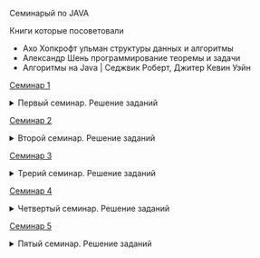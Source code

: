 Семинарый по JAVA

Книги которые посоветовали

 * Ахо Хопкрофт ульман структуры данных и алгоритмы
 * Александр Шень программирование теоремы и задачи
 * Алгоритмы на Java | Седжвик Роберт, Джитер Кевин Уэйн

[Семинар 1](https://github.com/DaniyalAhunov/JavaGB/tree/main/Seminar1)
<details><summary>Первый семинар. Решение заданий</summary>


Семинарское задание:


* b>a a,b,c,d - натуарльные
    На вход некоторому исполнителю подаётся два числа (a, b). У исполнителя есть две команды
    - команда 1 (к1): увеличить а в с раз, а умножается на c
    - команда 2 (к2): увеличить на d, к a прибавляется d
    написать программу, которая выдаёт набор команд, позволяющий число a превратить в число b или сообщить, что это невозможно
    Пример 1: а = 1, b = 7, c = 2, d = 1
    ответ: к2, к2, к2, к2, к2, к2, k2 или к1, к1, к2, к2, к2 
    Можно начать с более простого – просто подсчёта общего количества вариантов 
    Пример 2: а = 11, b = 7, c = 2, d = 1
    ответ: нет решения. 
    Подумать над тем, как сделать минимальное количество команд

Домашнее задание:

* Написать программу вычисления n-ого треугольного числа
* Реализовать алгоритм пирамидальной сортировки (HeapSort)
</details>

[Семинар 2](https://github.com/DaniyalAhunov/JavaGB/tree/main/Seminar2)
<details><summary>Второй семинар. Решение заданий</summary>

Семинарское задание:

* // Найти длину наибольшей общей подпоследовательности

    // Множество - { 1 3 5 2 7 }
    // Набор - { 1 3 5 2 7 4 4 4 4 4 }
    // Последовательность_ - { 1 3 5 2 7 }
    // Подпоследовательности { 1 5 7 }
    // Подпоследовательности { 2 7 }
    // Подпоследовательности { 7 }
    // Подпоследовательности { 1 3 5 2 7 }
    // Подпоследовательности { }

    // a = { 1 2 5 8 9 0 }
    // b = { 1 4 6 8 9 0 1 2 }
    // o = { 1 }
    // o = { 1 8 }
    // o = { 1 9 }
    // o = { 1 8 9 }
    // o = { 1 8 9 0 }

    // GIT
    // a = { 1 2 3 5 6 1 2 3 1 1 1 1 }
    // b = { 1 2 5 3 6 1 2 1 1 1 2 4 6 1 }

Домашнее задание:

1. Написать программу, показывающую последовательность действий для игры “Ханойская башня”
2. Реализовать алгоритм сортировки вставками
</details>

[Семинар 3](https://github.com/DaniyalAhunov/JavaGB/tree/main/Seminar3)
<details><summary>Трерий семинар. Решение заданий</summary>

* Семинарское задание:

Описать структуру такую, что:
Есть хранилище, можно добавить извлечь.
0 0 0 0 0 0 0 0 0 0
void add (int item)
int remove (void)
add(2)
2 0 0 0 0 0 0 0 0 0
add(12)
2 12 0 0 0 0 0 0 0 0
add(1)
2 12 1 0 0 0 0 0 0 0
el = remove()
12 1 0 0 0 0 0 0 0 0
el = remove()
1 0 0 0 0 0 0 0 0 0

* Домашнее задание:

!НЕ РЕШЕНО Реализуйте волновой алгоритм
</details>


[Семинар 4](https://github.com/DaniyalAhunov/JavaGB/tree/main/Seminar4)
<details><summary>Четвертый семинар. Решение заданий</summary>
Домашнее задание:

    Алгоритм быстрой сотрировки

</details>

[Семинар 5](https://github.com/DaniyalAhunov/JavaGB/tree/main/Seminar5)
<details><summary>Пятый семинар. Решение заданий</summary>
Домашнее задание:


    Сформировать и сделать обход дерева, для которого у каждого узла может быть больше 2-х потомков

* Сложный пример ПОДУМАТЬ
         1
       /   \
      2      3
     /     /   \
    4     5     6
  / | \        / \
 7  8  9     11   20

 </details>